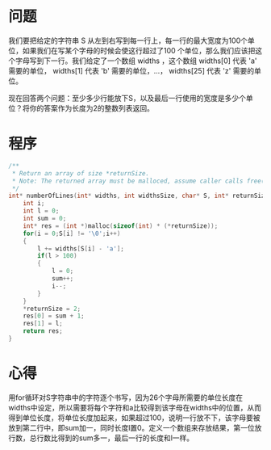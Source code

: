 # 问题
我们要把给定的字符串 S 从左到右写到每一行上，每一行的最大宽度为100个单位，如果我们在写某个字母的时候会使这行超过了100 个单位，那么我们应该把这个字母写到下一行。我们给定了一个数组 widths ，这个数组 widths[0] 代表 'a' 需要的单位， widths[1] 代表 'b' 需要的单位，...， widths[25] 代表 'z' 需要的单位。

现在回答两个问题：至少多少行能放下S，以及最后一行使用的宽度是多少个单位？将你的答案作为长度为2的整数列表返回。
# 程序
```C
/**
 * Return an array of size *returnSize.
 * Note: The returned array must be malloced, assume caller calls free().
 */
int* numberOfLines(int* widths, int widthsSize, char* S, int* returnSize) {
    int i;
    int l = 0;
    int sum = 0;
    int* res = (int *)malloc(sizeof(int) * (*returnSize));
    for(i = 0;S[i] != '\0';i++)
    {
        l += widths[S[i] - 'a'];
        if(l > 100)
        {
            l = 0;
            sum++;
            i--;
        }
    }
    *returnSize = 2;
    res[0] = sum + 1;
    res[1] = l;
    return res;
}
```
# 心得
用for循环对S字符串中的字符逐个书写，因为26个字母所需要的单位长度在widths中设定，所以需要将每个字符和a比较得到该字母在widths中的位置，从而得到单位长度，将单位长度加起来，如果超过100，说明一行放不下，该字母要被放到第二行中，即sum加一，同时长度l置0。定义一个数组来存放结果，第一位放行数，总行数比得到的sum多一，最后一行的长度和l一样。
